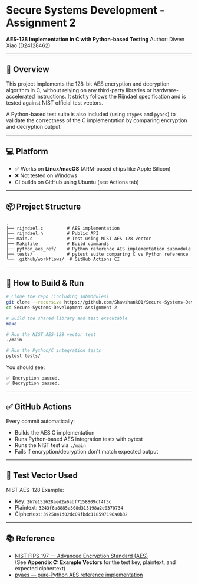 # Secure Systems Development - Assignment 2
**AES-128 Implementation in C with Python-based Testing**
Author: Diwen Xiao (D24128462)

---

## 🔐 Overview

This project implements the 128-bit AES encryption and decryption algorithm in C, 
without relying on any third-party libraries or hardware-accelerated instructions. 
It strictly follows the Rijndael specification and is tested against NIST official 
test vectors.

A Python-based test suite is also included (using `ctypes` and `pyaes`) to validate
the correctness of the C implementation by comparing encryption and decryption output.

---

## 💻 Platform

- ✅ Works on **Linux/macOS** (ARM-based chips like Apple Silicon)
- ❌ Not tested on Windows
- CI builds on GitHub using Ubuntu (see Actions tab)

---

## 📦 Project Structure

```
.
├── rijndael.c         # AES implementation
├── rijndael.h         # Public API
├── main.c             # Test using NIST AES-128 vector
├── Makefile           # Build commands
├── python_aes_ref/    # Python reference AES implementation submodule
├── tests/             # pytest suite comparing C vs Python reference
└── .github/workflows/  # GitHub Actions CI
```

---

## 🚀 How to Build & Run

```bash
# Clone the repo (including submodules)
git clone --recursive https://github.com/Shawshank01/Secure-Systems-Development-Assignment-2.git
cd Secure-Systems-Development-Assignment-2

# Build the shared library and test executable
make

# Run the NIST AES-128 vector test
./main

# Run the Python/C integration tests
pytest tests/
```

You should see:
```
✅ Encryption passed.
✅ Decryption passed.
```

---

## ✅ GitHub Actions

Every commit automatically:

- Builds the AES C implementation
- Runs Python‑based AES integration tests with pytest
- Runs the NIST test via `./main`
- Fails if encryption/decryption don't match expected output

---

## 🧪 Test Vector Used

NIST AES-128 Example:
- Key: `2b7e151628aed2a6abf7158809cf4f3c`
- Plaintext: `3243f6a8885a308d313198a2e0370734`
- Ciphertext: `3925841d02dc09fbdc118597196a0b32`

---

## 📚 Reference

- [NIST FIPS 197 — Advanced Encryption Standard (AES)](https://nvlpubs.nist.gov/nistpubs/FIPS/NIST.FIPS.197.pdf)  
  (See **Appendix C: Example Vectors** for the test key, plaintext, and expected ciphertext)
- [pyaes — pure‑Python AES reference implementation](https://github.com/ricmoo/pyaes)